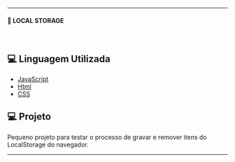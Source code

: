 
---
<h4 align="left">
  🚀 LOCAL STORAGE
</h4>
<br>

## 💻 Linguagem Utilizada

- [JavaScript](https://www.java.com/pt_BR/)
- [Html](https://www.java.com/pt_BR/)
- [CSS](https://www.java.com/pt_BR/)

## 💻 Projeto

Pequeno projeto para testar o processo de gravar e remover itens do LocalStorage do navegador. 


----
